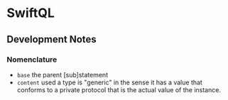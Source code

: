 # SwiftQL

## Development Notes
### Nomenclature
* `base` the parent [sub]statement
* `content` used a type is "generic" in the sense it has a value that conforms to a private protocol that is the actual value of the instance.

